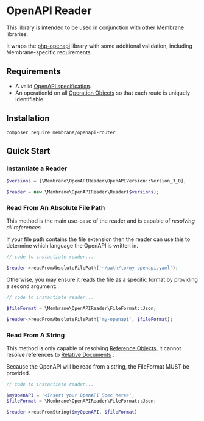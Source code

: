 # OpenAPI Reader

This library is intended to be used in conjunction with other Membrane libraries.

It wraps the [php-openapi](https://github.com/cebe/php-openapi) library with some additional validation, including 
Membrane-specific requirements.

## Requirements

- A valid [OpenAPI specification](https://github.com/OAI/OpenAPI-Specification#readme).
- An operationId on all [Operation Objects](https://spec.openapis.org/oas/v3.1.0#operation-object) so that each route is uniquely identifiable.

## Installation

```text
composer require membrane/openapi-router
```

## Quick Start

### Instantiate a Reader

```php
$versions = [\Membrane\OpenAPIReader\OpenAPIVersion::Version_3_0];

$reader = new \Membrane\OpenAPIReader\Reader($versions);
```

### Read From An Absolute File Path

This method is the main use-case of the reader and is capable of _resolving all references._

If your file path contains the file extension then the reader can use this to determine which language the OpenAPI is written in.

```php
// code to instantiate reader... 

$reader->readFromAbsoluteFilePath('~/path/to/my-openapi.yaml');
```

Otherwise, you may ensure it reads the file as a specific format by providing a second argument:

```php
// code to instantiate reader... 

$fileFormat = \Membrane\OpenAPIReader\FileFormat::Json;

$reader->readFromAbsoluteFilePath('my-openapi', $fileFormat);
```

### Read From A String

This method is only capable of resolving 
[Reference Objects](https://spec.openapis.org/oas/v3.1.0#reference-object-example), 
it cannot resolve references to 
[Relative Documents](https://spec.openapis.org/oas/v3.1.0#relative-schema-document-example)
.

Because the OpenAPI will be read from a string, the FileFormat MUST be provided.

```php
// code to instantiate reader... 

$myOpenAPI = '<Insert your OpenAPI Spec here>';
$fileFormat = \Membrane\OpenAPIReader\FileFormat::Json;

$reader->readFromString($myOpenAPI, $fileFormat)
```
